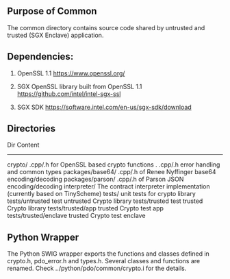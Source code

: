 <!---
Licensed under Creative Commons Attribution 4.0 International License
https://creativecommons.org/licenses/by/4.0/
--->

Purpose of Common
------------------------
The common directory contains source code shared by untrusted and trusted (SGX Enclave) application.

Dependencies:
-------------
1. OpenSSL 1.1
https://www.openssl.org/

2. SGX OpenSSL library built from OpenSSL 1.1
https://github.com/intel/intel-sgx-ssl

3. SGX SDK
https://software.intel.com/en-us/sgx-sdk/download

Directories
-----------

Dir                           Content
----------------------------- -----------------------------------------------------------------------
  crypto/                     .cpp/.h for OpenSSL based crypto functions
  .                           .cpp/.h error handling and common types
  packages/base64/            .cpp/.h of Renee Nyffinger base64 encoding/decoding
  packages/parson/            .cpp/.h of Parson JSON  encoding/decoding
  interpreter/                The contract interpreter implementation (currently based on TinyScheme)
  tests/                      unit tests for crypto library
  tests/untrusted             test untrusted Crypto library
  tests/trusted               test trusted Crypto library
  tests/trusted/app           trusted Crypto test app
  tests/trusted/enclave       trusted Crypto test enclave

Python Wrapper
-------------------------------------------------------------------------------------------------------
The Python SWIG wrapper exports the functions and classes defined in crypto.h, pdo_error.h and types.h.
Several classes and functions are renamed. Check ../python/pdo/common/crypto.i for the details.
